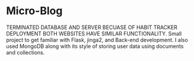 # Micro-Blog


TERMINATED DATABASE AND SERVER BECUASE OF HABIT TRACKER DEPLOYMENT BOTH WEBSITES HAVE SIMILAR FUNCTIONALITY.
Small project to get familiar with Flask, jinga2, and Back-end development. I also used MongoDB along with its style of storing user data using documents and collections.
